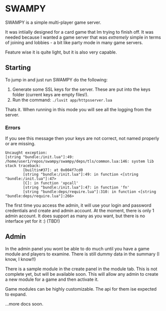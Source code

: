 # SWAMPY 

SWAMPY is a simple multi-player game server.

It was intiially designed for a card game that Im trying to finish off. It was needed because
I wanted a game server that was _extremely_ simple in terms of joining and lobbies - a bit like 
party mode in many game servers.

Feature wise it is quite light, but it is also very capable. 

## Starting

To jump in and just run SWAMPY do the following:

1. Generate some SSL keys for the server. These are put into the keys folder (current keys are empty files!).
2. Run the command: ```./luvit app/httpsserver.lua```

Thats it. When running in this mode you will see all the logging from the server.

### Errors

If you see this message then your keys are not correct, not named properly or are missing.
```
Uncaught exception:
[string "bundle:/init.lua"]:49: /home/user1/repos/swampy/swampy/deps/tls/common.lua:146: system lib
stack traceback:
        [builtin#37]: at 0x004f7cd0
        [string "bundle:/init.lua"]:49: in function <[string "bundle:/init.lua"]:47>
        [C]: in function 'xpcall'
        [string "bundle:/init.lua"]:47: in function 'fn'
        [string "bundle:deps/require.lua"]:310: in function <[string "bundle:deps/require.lua"]:266>
```

The first time you access the admin, it will use your login and password credentials and create 
and admin account. At the moment, there is only 1 admin account. It does support as many as 
you want, but there is no interface yet for it :)   (TBD!)

## Admin 

In the admin panel you wont be able to do much until you have a game module and players to examine. 
There is still dummy data in the summary (I know, I know!!)

There is a sample module in the create panel in the module tab. This is not complete yet, but will 
be available soon. This will allow any admin to create a new module for a game and then activate it. 

Game modules can be highly customizable. The api for them ise expected to expand. 

...more docs soon.
